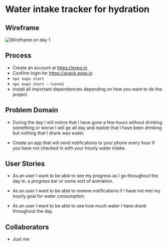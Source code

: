# Water intake tracker for hydration

## Wireframe

![Wireframe on day 1](./assets/wireframe-day-01.png)

## Process

- Create an account at https://expo.io
- Confirm login for https://snack.expo.io 
- `npx expo start`
- `npx expo start --tunnel`
- install all important dependencies depending on how you want to do the project

## Problem Domain

- During the day I will notice that I have gone a few hours without drinking something or worse I will go all day and realize that I have been drinking but nothing that I drank was water.

- Create an app that will send notifications to your phone every hour if you have not checked in with your hourly water intake.

## User Stories

- As an user I want to be able to see my progress as I go throughout the day ie. a progress bar or some sort of animation.

- As an user I want to be able to revieve notifications if I have not met my hourly goal for water consumption.

- As an user I want to be able to see how much water I have drank throughout the day.

## Collaborators

- Just me
